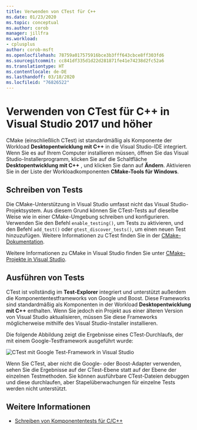 ```yaml
---
title: Verwenden von CTest für C++
ms.date: 01/23/2020
ms.topic: conceptual
ms.author: corob
manager: jillfra
ms.workload:
- cplusplus
author: corob-msft
ms.openlocfilehash: 78759a017575916bce3b3fff643cbce8ff303fd6
ms.sourcegitcommit: cc841df335d1d22d281871fe41e74238d2fc52a6
ms.translationtype: HT
ms.contentlocale: de-DE
ms.lasthandoff: 03/18/2020
ms.locfileid: "76826522"
---
```

# <a name="how-to-use-ctest-for-c-in-visual-studio-2017-and-later"></a>Verwenden von CTest für C++ in Visual Studio 2017 und höher

CMake (einschließlich CTest) ist standardmäßig als Komponente der Workload **Desktopentwicklung mit C++** in die Visual Studio-IDE integriert. Wenn Sie es auf Ihrem Computer installieren müssen, öffnen Sie das Visual Studio-Installerprogramm, klicken Sie auf die Schaltfläche **Desktopentwicklung mit C++** , und klicken Sie dann auf **Ändern**. Aktivieren Sie in der Liste der Workloadkomponenten **CMake-Tools für Windows**.

## <a name="to-write-tests"></a>Schreiben von Tests

Die CMake-Unterstützung in Visual Studio umfasst nicht das Visual Studio-Projektsystem. Aus diesem Grund können Sie CTest-Tests auf dieselbe Weise wie in einer CMake-Umgebung schreiben und konfigurieren. Verwenden Sie den Befehl `enable_testing()`, um Tests zu aktivieren, und den Befehl `add_test()` oder `gtest_discover_tests()`, um einen neuen Test hinzuzufügen. Weitere Informationen zu CTest finden Sie in der [CMake-Dokumentation](https://gitlab.kitware.com/cmake/community/wikis/doc/ctest/Testing-With-CTest). 

Weitere Informationen zu CMake in Visual Studio finden Sie unter [CMake-Projekte in Visual Studio](/cpp/build/cmake-projects-in-visual-studio).

## <a name="to-run-tests"></a>Ausführen von Tests

CTest ist vollständig im **Test-Explorer** integriert und unterstützt außerdem die Komponententestframeworks von Google und Boost. Diese Frameworks sind standardmäßig als Komponenten in der Workload **Desktopentwicklung mit C++** enthalten. Wenn Sie jedoch ein Projekt aus einer älteren Version von Visual Studio aktualisieren, müssen Sie diese Frameworks möglicherweise mithilfe des Visual Studio-Installer installieren.

Die folgende Abbildung zeigt die Ergebnisse eines CTest-Durchlaufs, der mit einem Google-Testframework ausgeführt wurde:

![CTest mit Google Test-Framework in Visual Studio](media/ctest-test-explorer.png)

Wenn Sie CTest, aber nicht die Google- oder Boost-Adapter verwenden, sehen Sie die Ergebnisse auf der CTest-Ebene statt auf der Ebene der einzelnen Testmethoden. Sie können ausführbare CTest-Dateien debuggen und diese durchlaufen, aber Stapelüberwachungen für einzelne Tests werden nicht unterstützt.

## <a name="see-also"></a>Weitere Informationen

- [Schreiben von Komponententests für C/C++](writing-unit-tests-for-c-cpp.md)
